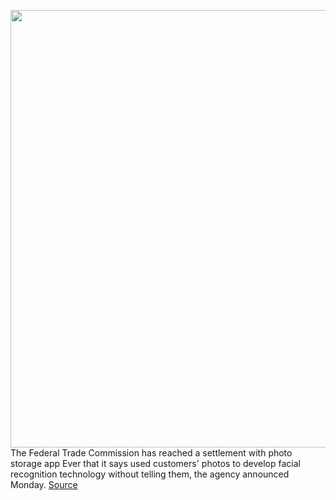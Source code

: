 <img src='https://cdn.vox-cdn.com/thumbor/aKgB-C7jI19Nquzp-B_b2c3qVM8=/0x0:2040x1360/1200x800/filters:focal(857x517:1183x843)/cdn.vox-cdn.com/uploads/chorus_image/image/68651588/acastro_180730_1777_facial_recognition_0003.0.jpg' width='700px' /><br/>
The Federal Trade Commission has reached a settlement with photo storage app Ever that it says used customers' photos to develop facial recognition technology without telling them, the agency announced Monday.
<a href='https://www.theverge.com/2021/1/11/22225171/ftc-facial-recognition-ever-settled-paravision-privacy-photos'> Source <a/>
